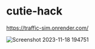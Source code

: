 # cutie-hack

https://traffic-sim.onrender.com/


![Screenshot 2023-11-18 194751](https://github.com/GabeGibb/cutie-hack/assets/97437160/70dade8c-1e7b-470a-a4ff-819edf28b96f)
